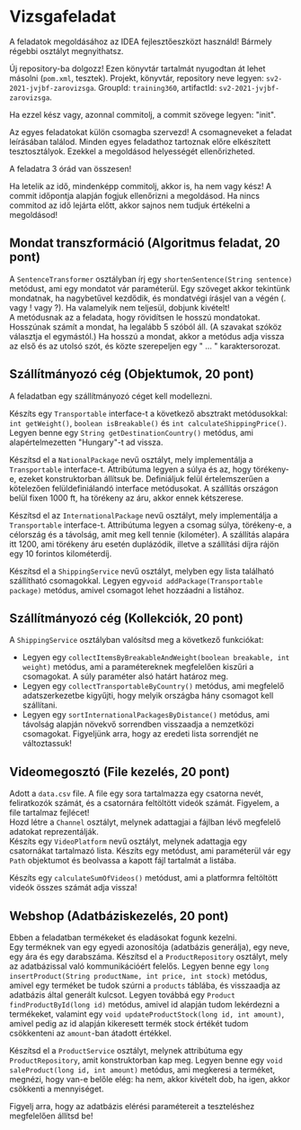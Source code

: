 # Vizsgafeladat

A feladatok megoldásához az IDEA fejlesztőeszközt használd! Bármely régebbi osztályt megnyithatsz.

Új repository-ba dolgozz! Ezen könyvtár tartalmát nyugodtan át lehet másolni (`pom.xml`, tesztek). Projekt, könyvtár,
repository neve legyen: `sv2-2021-jvjbf-zarovizsga`. GroupId: `training360`, artifactId: `sv2-2021-jvjbf-zarovizsga`.

Ha ezzel kész vagy, azonnal commitolj, a commit szövege legyen: "init".

Az egyes feladatokat külön csomagba szervezd! A csomagneveket a feladat leírásában találod. Minden egyes
feladathoz tartoznak  előre elkészített tesztosztályok. Ezekkel a megoldásod helyességét ellenőrizheted.

A feladatra 3 órád van összesen!

Ha letelik az idő, mindenképp commitolj, akkor is, ha nem vagy kész! A commit időpontja alapján fogjuk
ellenőrizni a megoldásod. Ha nincs commitod az idő lejárta előtt, akkor sajnos nem tudjuk értékelni a megoldásod!

## Mondat transzformáció (Algoritmus feladat, 20 pont)

A `SentenceTransformer` osztályban írj egy `shortenSentence(String sentence)` metódust, ami egy mondatot vár paraméterül. Egy szöveget akkor tekintünk mondatnak, 
ha nagybetűvel kezdődik, és mondatvégi írásjel van a végén (. vagy ! vagy ?). Ha valamelyik nem teljesül, dobjunk kivételt!<br>
A metódusnak az a feladata, hogy rövidítsen le hosszú mondatokat. Hosszúnak számít a mondat, ha legalább 5 szóból áll. 
(A szavakat szóköz választja el egymástól.) Ha hosszú a mondat, akkor a metódus adja vissza az első és az utolsó szót, 
és közte szerepeljen egy " ... " karaktersorozat. 


## Szállítmányozó cég (Objektumok, 20 pont)

A feladatban egy szállítmányozó céget kell modellezni. <br>

Készíts egy `Transportable` interface-t a következő absztrakt metódusokkal: ` int getWeight()`, `boolean isBreakable()` és `int calculateShippingPrice()`.
Legyen benne egy `String getDestinationCountry()` metódus, ami alapértelmezetten "Hungary"-t ad vissza. <br>

Készítsd el a `NationalPackage` nevű osztályt, mely implementálja a `Transportable` interface-t. Attribútuma legyen a súlya és az, hogy
törékeny-e, ezeket konstruktorban állítsuk be. Definiáljuk felül értelemszerűen a kötelezően felüldefiniálandó interface metódusokat. 
A szállítás országon belül fixen 1000 ft, ha törékeny az áru, akkor ennek kétszerese.<br>

Készítsd el az `InternationalPackage` nevű osztályt, mely implementálja a `Transportable` interface-t. Attribútuma legyen a csomag súlya, törékeny-e, a célország 
és a távolság, amit meg kell tennie (kilométer). A szállítás alapára itt 1200, ami törékeny áru esetén duplázódik,
illetve a szállítási díjra rájön egy 10 forintos kilométerdíj.<br>

Készítsd el a `ShippingService` nevű osztályt, melyben egy lista található szállítható csomagokkal. Legyen egy`void addPackage(Transportable package)` metódus,
amivel csomagot lehet hozzáadni a listához.

## Szállítmányozó cég (Kollekciók, 20 pont)
A `ShippingService` osztályban valósítsd meg a következő funkciókat:

* Legyen egy `collectItemsByBreakableAndWeight(boolean breakable, int weight)` metódus, ami a paramétereknek megfelelően kiszűri a csomagokat. A súly paraméter alsó határt határoz meg.
* Legyen egy `collectTransportableByCountry()` metódus, ami megfelelő adatszerkezetbe kigyűjti, hogy melyik országba hány csomagot kell szállítani.
* Legyen egy `sortInternationalPackagesByDistance()` metódus, ami távolság alapján növekvő sorrendben visszaadja a nemzetközi csomagokat. Figyeljünk arra, hogy az eredeti lista sorrendjét ne változtassuk!


## Videomegosztó (File kezelés, 20 pont)

Adott a `data.csv` file. A file egy sora tartalmazza egy csatorna nevét, feliratkozók számát, és a csatornára feltöltött videók számát. Figyelem,
a file tartalmaz fejlécet!<br>
Hozd létre a `Channel` osztályt, melynek adattagjai a fájlban lévő megfelelő adatokat reprezentálják.<br>
Készíts egy `VideoPlatform` nevű osztályt, melynek adattagja egy csatornákat tartalmazó lista. Készíts egy metódust, ami paraméterül vár egy
`Path` objektumot és beolvassa a kapott fájl tartalmát a listába. 

Készíts egy `calculateSumOfVideos()` metódust, ami a platformra feltöltött videók összes számát adja vissza!

## Webshop (Adatbáziskezelés, 20 pont)

Ebben a feladatban termékeket és eladásokat fogunk kezelni.<br>
Egy terméknek van egy egyedi azonosítója (adatbázis generálja), egy neve, egy ára és egy darabszáma. Készítsd el a `ProductRepository`
osztályt, mely az adatbázissal való kommunikációért felelős. Legyen benne egy  `long insertProduct(String productName, int price, int stock)`
metódus, amivel egy terméket be tudok szúrni a `products` táblába, és visszaadja az adatbázis által generált kulcsot. Legyen továbbá egy ` Product findProductById(long id) ` metódus,
amivel id alapján tudom lekérdezni a termékeket, valamint egy `void updateProductStock(long id, int amount)`, amivel pedig az id alapján kikeresett termék stock értékét tudom csökkenteni az `amount`-ban átadott értékkel.<br>
 
Készítsd el a `ProductService` osztályt, melynek attribútuma egy `ProductRepository`, amit konstruktorban kap meg.
Legyen benne egy `void saleProduct(long id, int amount)` metódus, ami megkeresi a terméket, megnézi, hogy van-e belőle elég: 
ha nem, akkor kivételt dob, ha igen, akkor csökkenti a mennyiséget. 

Figyelj arra, hogy az adatbázis elérési paramétereit a teszteléshez megfelelően állítsd be!
